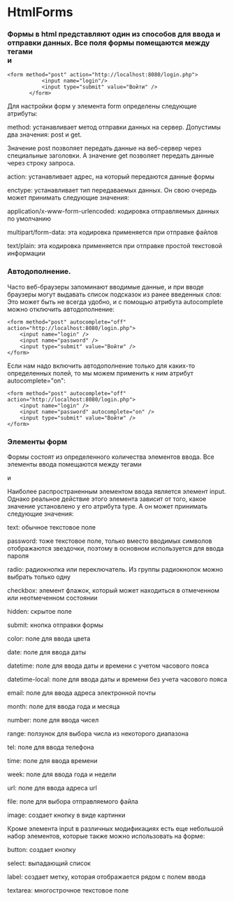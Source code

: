 # HtmlForms

### Формы в html представляют один из способов для ввода и отправки данных. Все поля формы помещаются между тегами <form> и </form>
 ```
 <form method="post" action="http://localhost:8080/login.php">
            <input name="login"/>
            <input type="submit" value="Войти" />
        </form>
```

Для настройки форм у элемента form определены следующие атрибуты:

method: устанавливает метод отправки данных на сервер. Допустимы два значения: post и get.

Значение post позволяет передать данные на веб-сервер через специальные заголовки. А значение get позволяет передать данные через строку запроса.

action: устанавливает адрес, на который передаются данные формы

enctype: устанавливает тип передаваемых данных. Он свою очередь может принимать следующие значения:

application/x-www-form-urlencoded: кодировка отправляемых данных по умолчанию

multipart/form-data: эта кодировка применяется при отправке файлов

text/plain: эта кодировка применяется при отправке простой текстовой информации


### Автодополнение. 
Часто веб-браузеры запоминают вводимые данные, и при вводе браузеры могут выдавать список подсказок из ранее введенных слов:
Это может быть не всегда удобно, и с помощью атрибута autocomplete можно отключить автодополнение:
```
<form method="post" autocomplete="off" action="http://localhost:8080/login.php">
    <input name="login" />
    <input name="password" />
    <input type="submit" value="Войти" />
</form>
```

Если нам надо включить автодополнение только для каких-то определенных полей, то мы можем применить к ним атрибут autocomplete="on":
```
<form method="post" autocomplete="off" action="http://localhost:8080/login.php">
    <input name="login" />
    <input name="password" autocomplete="on" />
    <input type="submit" value="Войти" />
</form>
```

### Элементы форм

Формы состоят из определенного количества элементов ввода. Все элементы ввода помещаются между тегами <form> и </form>

Наиболее распространенным элементом ввода является элемент input. Однако реальное действие этого элемента зависит от того, какое значение установлено у его атрибута type. А он может принимать следующие значения:

text: обычное текстовое поле

password: тоже текстовое поле, только вместо вводимых символов отображаются звездочки, поэтому в основном используется для ввода пароля

radio: радиокнопка или переключатель. Из группы радиокнопок можно выбрать только одну

checkbox: элемент флажок, который может находиться в отмеченном или неотмеченном состоянии

hidden: скрытое поле

submit: кнопка отправки формы

color: поле для ввода цвета

date: поле для ввода даты

datetime: поле для ввода даты и времени с учетом часового пояса

datetime-local: поле для ввода даты и времени без учета часового пояса

email: поле для ввода адреса электронной почты

month: поле для ввода года и месяца

number: поле для ввода чисел

range: ползунок для выбора числа из некоторого диапазона

tel: поле для ввода телефона

time: поле для ввода времени

week: поле для ввода года и недели

url: поле для ввода адреса url

file: поле для выбора отправляемого файла

image: создает кнопку в виде картинки

Кроме элемента input в различных модификациях есть еще небольшой набор элементов, которые также можно использовать на форме:

button: создает кнопку

select: выпадающий список

label: создает метку, которая отображается рядом с полем ввода

textarea: многострочное текстовое поле
